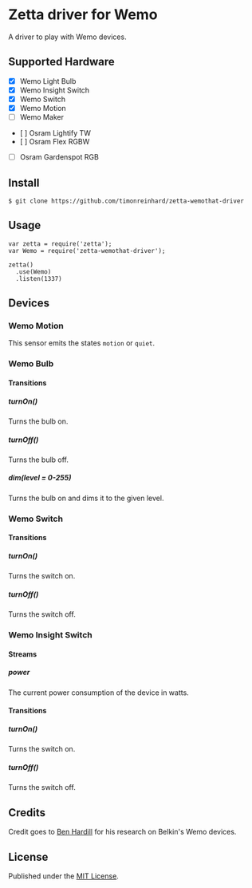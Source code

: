 # Zetta driver for Wemo

A driver to play with Wemo devices.

## Supported Hardware

  * [x] Wemo Light Bulb
  * [x] Wemo Insight Switch
  * [x] Wemo Switch
  * [x] Wemo Motion
  * [ ] Wemo Maker
  * [ ] Osram Lightify TW
  * [ ] Osram Flex RGBW
  * [ ] Osram Gardenspot RGB

## Install

```
$ git clone https://github.com/timonreinhard/zetta-wemothat-driver
```

## Usage

```
var zetta = require('zetta');
var Wemo = require('zetta-wemothat-driver');

zetta()
  .use(Wemo)
  .listen(1337)
```

## Devices

### Wemo Motion

This sensor emits the states `motion` or `quiet`.

### Wemo Bulb

#### Transitions

##### turnOn()

Turns the bulb on.

##### turnOff()

Turns the bulb off.

##### dim(level = 0-255)

Turns the bulb on and dims it to the given level.

### Wemo Switch

#### Transitions

##### turnOn()

Turns the switch on.

##### turnOff()

Turns the switch off.

### Wemo Insight Switch

#### Streams

##### power

The current power consumption of the device in watts.

#### Transitions

##### turnOn()

Turns the switch on.

##### turnOff()

Turns the switch off.

## Credits

Credit goes to [Ben Hardill](http://www.hardill.me.uk/wordpress/tag/wemo/) for his research on Belkin's Wemo devices.

## License

Published under the [MIT License](https://github.com/timonreinhard/zetta-wemothat-driver/blob/master/LICENSE.md).
